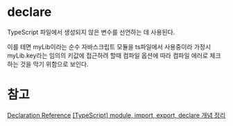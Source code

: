 # declare

TypeScript 파일에서 생성되지 않은 변수를 선언하는 데 사용된다. 

이를 테면 myLib이라는 순수 자바스크립트 모듈을 ts파일에서 사용중이라 가정시 myLib.key라는 임의의 키값에 접근하려 할때 컴파일 옵션에 따라 컴파일 에러로 체크하는 것을 막기 위함으로 보인다.

# 참고
[Declaration Reference](https://www.typescriptlang.org/ko/docs/handbook/declaration-files/by-example.html)
[[TypeScript] module, import, export, declare 개념 정리](https://it-eldorado.tistory.com/127)